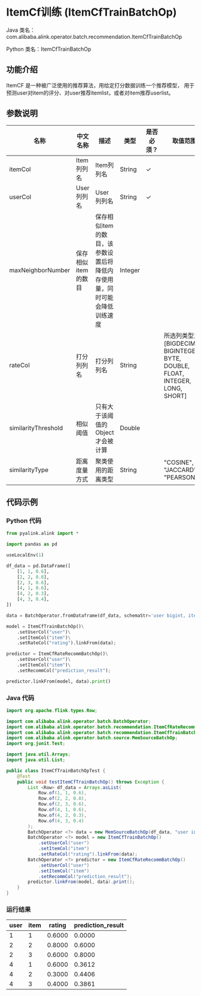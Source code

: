 # ItemCf训练 (ItemCfTrainBatchOp)
Java 类名：com.alibaba.alink.operator.batch.recommendation.ItemCfTrainBatchOp

Python 类名：ItemCfTrainBatchOp


## 功能介绍
ItemCF 是一种被广泛使用的推荐算法，用给定打分数据训练一个推荐模型，
用于预测user对item的评分、对user推荐itemlist，或者对item推荐userlist。


## 参数说明

| 名称 | 中文名称 | 描述 | 类型 | 是否必须？ | 取值范围 | 默认值 |
| --- | --- | --- | --- | --- | --- | --- |
| itemCol | Item列列名 | Item列列名 | String | ✓ |  |  |
| userCol | User列列名 | User列列名 | String | ✓ |  |  |
| maxNeighborNumber | 保存相似item的数目 | 保存相似item的数目，该参数设置后将降低内存使用量，同时可能会降低训练速度 | Integer |  |  | 64 |
| rateCol | 打分列列名 | 打分列列名 | String |  | 所选列类型为 [BIGDECIMAL, BIGINTEGER, BYTE, DOUBLE, FLOAT, INTEGER, LONG, SHORT] | null |
| similarityThreshold | 相似阈值 | 只有大于该阈值的Object才会被计算 | Double |  |  | 1.0E-4 |
| similarityType | 距离度量方式 | 聚类使用的距离类型 | String |  | "COSINE", "JACCARD", "PEARSON" | "COSINE" |

## 代码示例
### Python 代码
```python
from pyalink.alink import *

import pandas as pd

useLocalEnv(1)

df_data = pd.DataFrame([
    [1, 1, 0.6],
    [2, 2, 0.8],
    [2, 3, 0.6],
    [4, 1, 0.6],
    [4, 2, 0.3],
    [4, 3, 0.4],
])

data = BatchOperator.fromDataframe(df_data, schemaStr='user bigint, item bigint, rating double')

model = ItemCfTrainBatchOp()\
    .setUserCol("user")\
    .setItemCol("item")\
    .setRateCol("rating").linkFrom(data);

predictor = ItemCfRateRecommBatchOp()\
    .setUserCol("user")\
    .setItemCol("item")\
    .setRecommCol("prediction_result");

predictor.linkFrom(model, data).print()
```
### Java 代码
```java
import org.apache.flink.types.Row;

import com.alibaba.alink.operator.batch.BatchOperator;
import com.alibaba.alink.operator.batch.recommendation.ItemCfRateRecommBatchOp;
import com.alibaba.alink.operator.batch.recommendation.ItemCfTrainBatchOp;
import com.alibaba.alink.operator.batch.source.MemSourceBatchOp;
import org.junit.Test;

import java.util.Arrays;
import java.util.List;

public class ItemCfTrainBatchOpTest {
	@Test
	public void testItemCfTrainBatchOp() throws Exception {
		List <Row> df_data = Arrays.asList(
			Row.of(1, 1, 0.6),
			Row.of(2, 2, 0.8),
			Row.of(2, 3, 0.6),
			Row.of(4, 1, 0.6),
			Row.of(4, 2, 0.3),
			Row.of(4, 3, 0.4)
		);
		BatchOperator <?> data = new MemSourceBatchOp(df_data, "user int, item int, rating double");
		BatchOperator <?> model = new ItemCfTrainBatchOp()
			.setUserCol("user")
			.setItemCol("item")
			.setRateCol("rating").linkFrom(data);
		BatchOperator <?> predictor = new ItemCfRateRecommBatchOp()
			.setUserCol("user")
			.setItemCol("item")
			.setRecommCol("prediction_result");
		predictor.linkFrom(model, data).print();
	}
}
```

### 运行结果
user|item|rating|prediction_result
----|----|------|-----------------
1|1|0.6000|0.0000
2|2|0.8000|0.6000
2|3|0.6000|0.8000
4|1|0.6000|0.3612
4|2|0.3000|0.4406
4|3|0.4000|0.3861
